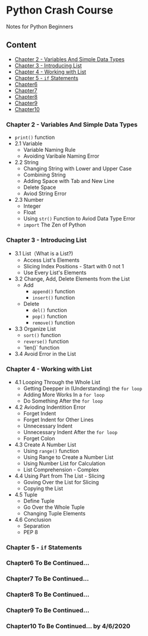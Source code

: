 Python Crash Course
===========================
Notes for Python Beginners

## Content
* [Chapter 2 - Variables And Simple Data Types](#Chapter-2---Variables-And-Simple-Data-Types) 
* [Chapter 3 - Introducing List](#Chapter-3---Introducing-List) 
* [Chapter 4 - Working with List](#Chapter-4---Working-with-List) 
* [Chapter 5 - `if` Statements](#Chapter-5---`if`-Statement)
* [Chapter6](#Chapter6)
* [Chapter7](#Chapter7)
* [Chapter8](#Chapter8)
* [Chapter9](#Chapter9)
* [Chapter10](#Chapter10)

### Chapter 2 - Variables And Simple Data Types
* `print()` function
* 2.1 Variable
    * Variable Naming Rule
    * Avoiding Varibale Naming Error
* 2.2 String
    * Changing String with Lower and Upper Case
    * Combining String
    * Adding Space with Tab and New Line
    * Delete Space
    * Aviod String Error
* 2.3 Number
    * Integer
    * Float
    * Using `str()` Function to Aviod Data Type Error
    * `import` The Zen of Python

### Chapter 3 - Introducing List
* 3.1 List（What is a List?)
    * Access List's Elements
    * Slicing Index Positions - Start with 0 not 1
    * Use Every List's Elements
* 3.2 Change, Add, Delete Elements from the List
    * Add
        * `append()` function
        * `insert()` function
    * Delete
        * `del()` function
        * `pop()` function 
        * `remove()` function
* 3.3 Organize List
    * `sort()` function
    * `reverse()` function
    * 'len()` function
* 3.4 Avoid Error in the List


### Chapter 4 - Working with List
* 4.1 Looping Through the Whole List
    * Getting Deepper in (Understanding) the `for loop`
    * Adding More Works In a `for loop`
    * Do Something After the `for loop`
* 4.2 Avioding Indentition Error
    * Forget Indent
    * Forget Indent for Other Lines
    * Unnecessary Indent
    * Unnecessary Indent After the `for loop`
    * Forget Colon
* 4.3 Create A Number List    
    * Using `range()` function
    * Using Range to Create a Number List
    * Using Number List for Calculation
    * List Comprehension - Complex
* 4.4 Using Part from The List - Slicing
    * Goving Over the List for Slicing
    * Copying the List
* 4.5 Tuple
    * Define Tuple
    * Go Over the Whole Tuple
    * Changing Tuple Elements
* 4.6 Conclusion
    * Separation
    * PEP 8
    
### Chapter 5 - `if` Statements
### Chapter6 To Be Continued... 
### Chapter7 To Be Continued... 
### Chapter8 To Be Continued... 
### Chapter9 To Be Continued... 
### Chapter10 To Be Continued... by 4/6/2020
